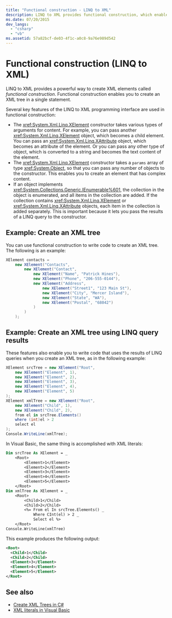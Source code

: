 ```yaml
---
title: "Functional construction - LINQ to XML"
description: LINQ to XML provides functional construction, which enables you to create an XML tree in a single statement.
ms.date: 07/20/2015
dev_langs:
  - "csharp"
  - "vb"
ms.assetid: 57a82bcf-de03-4f1c-a0c8-9a76e989d542
---
```


# Functional construction (LINQ to XML)

LINQ to XML provides a powerful way to create XML elements called *functional construction*. Functional construction enables you to create an XML tree in a single statement.

Several key features of the LINQ to XML programming interface are used in functional construction:

- The <xref:System.Xml.Linq.XElement> constructor takes various types of arguments for content. For example, you can pass another <xref:System.Xml.Linq.XElement> object, which becomes a child element. You can pass an <xref:System.Xml.Linq.XAttribute> object, which becomes an attribute of the element. Or you can pass any other type of object, which is converted to a string and becomes the text content of the element.
- The <xref:System.Xml.Linq.XElement> constructor takes a `params` array of type <xref:System.Object>, so that you can pass any number of objects to the constructor. This enables you to create an element that has complex content.
- If an object implements <xref:System.Collections.Generic.IEnumerable%601>, the collection in the object is enumerated, and all items in the collection are added. If the collection contains <xref:System.Xml.Linq.XElement> or <xref:System.Xml.Linq.XAttribute> objects, each item in the collection is added separately. This is important because it lets you pass the results of a LINQ query to the constructor.

## Example: Create an XML tree

You can use functional construction to write code to create an XML tree. The following is an example:

```csharp
XElement contacts =
    new XElement("Contacts",
        new XElement("Contact",
            new XElement("Name", "Patrick Hines"),
            new XElement("Phone", "206-555-0144"),
            new XElement("Address",
                new XElement("Street1", "123 Main St"),
                new XElement("City", "Mercer Island"),
                new XElement("State", "WA"),
                new XElement("Postal", "68042")
            )
        )
    );
```

## Example: Create an XML tree using LINQ query results

These features also enable you to write code that uses the results of LINQ queries when you create an XML tree, as in the following example:

```csharp
XElement srcTree = new XElement("Root",
    new XElement("Element", 1),
    new XElement("Element", 2),
    new XElement("Element", 3),
    new XElement("Element", 4),
    new XElement("Element", 5)
);
XElement xmlTree = new XElement("Root",
    new XElement("Child", 1),
    new XElement("Child", 2),
    from el in srcTree.Elements()
    where (int)el > 2
    select el
);
Console.WriteLine(xmlTree);
```

In Visual Basic, the same thing is accomplished with XML literals:

```vb
Dim srcTree As XElement = _
    <Root>
        <Element>1</Element>
        <Element>2</Element>
        <Element>3</Element>
        <Element>4</Element>
        <Element>5</Element>
    </Root>
Dim xmlTree As XElement = _
    <Root>
        <Child>1</Child>
        <Child>2</Child>
        <%= From el In srcTree.Elements() _
            Where CInt(el) > 2 _
            Select el %>
    </Root>
Console.WriteLine(xmlTree)
```

This example produces the following output:

```xml
<Root>
  <Child>1</Child>
  <Child>2</Child>
  <Element>3</Element>
  <Element>4</Element>
  <Element>5</Element>
</Root>
```

## See also

- [Create XML Trees in C#](create-xml-trees.md)
- [XML literals in Visual Basic](xml-literals.md)
